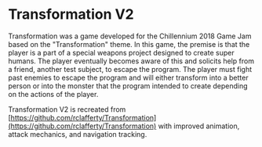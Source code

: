 # Transformation V2

Transformation was a game developed for the Chillennium 2018 Game Jam based on the "Transformation" theme. In this game, the premise is that the player is a part of a special weapons project designed to create super humans. The player eventually becomes aware of this and solicits help from a friend, another test subject, to escape the program. The player must fight past enemies to escape the program and will either transform into a better person or into the monster that the program intended to create depending on the actions of the player.
 
 Transformation V2 is recreated from [https://github.com/rclafferty/Transformation](https://github.com/rclafferty/Transformation) with improved animation, attack mechanics, and navigation tracking.
